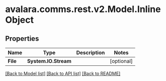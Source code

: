 
# avalara.comms.rest.v2.Model.InlineObject

## Properties

Name | Type | Description | Notes
------------ | ------------- | ------------- | -------------
**File** | **System.IO.Stream** |  | [optional] 

[[Back to Model list]](../README.md#documentation-for-models)
[[Back to API list]](../README.md#documentation-for-api-endpoints)
[[Back to README]](../README.md)

